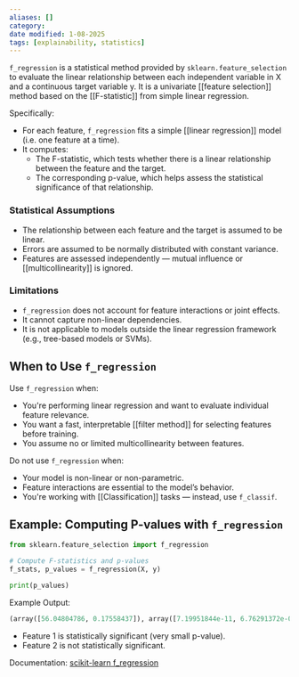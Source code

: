 ```yaml
---
aliases: []
category:
date modified: 1-08-2025
tags: [explainability, statistics]
---
```


`f_regression` is a statistical method provided by `sklearn.feature_selection` to evaluate the linear relationship between each independent variable in X and a continuous target variable y. It is a univariate [[feature selection]] method based on the [[F-statistic]] from simple linear regression.

Specifically:

* For each feature, `f_regression` fits a simple [[linear regression]] model (i.e. one feature at a time).
* It computes:
  * The F-statistic, which tests whether there is a linear relationship between the feature and the target.
  * The corresponding p-value, which helps assess the statistical significance of that relationship.

### Statistical Assumptions
* The relationship between each feature and the target is assumed to be linear.
* Errors are assumed to be normally distributed with constant variance.
* Features are assessed independently — mutual influence or [[multicollinearity]] is ignored.

### Limitations

* `f_regression` does not account for feature interactions or joint effects.
* It cannot capture non-linear dependencies.
* It is not applicable to models outside the linear regression framework (e.g., tree-based models or SVMs).

## When to Use `f_regression`

Use `f_regression` when:

* You're performing linear regression and want to evaluate individual feature relevance.
* You want a fast, interpretable [[filter method]] for selecting features before training.
* You assume no or limited multicollinearity between features.

Do not use `f_regression` when:

* Your model is non-linear or non-parametric.
* Feature interactions are essential to the model’s behavior.
* You're working with [[Classification]] tasks — instead, use `f_classif`.

## Example: Computing P-values with `f_regression`

```python
from sklearn.feature_selection import f_regression

# Compute F-statistics and p-values
f_stats, p_values = f_regression(X, y)

print(p_values)
```

Example Output:

```python
(array([56.04804786, 0.17558437]), array([7.19951844e-11, 6.76291372e-01]))
```

* Feature 1 is statistically significant (very small p-value).
* Feature 2 is not statistically significant.

Documentation:
[scikit-learn f\_regression](https://scikit-learn.org/stable/modules/generated/sklearn.feature_selection.f_regression.html)
